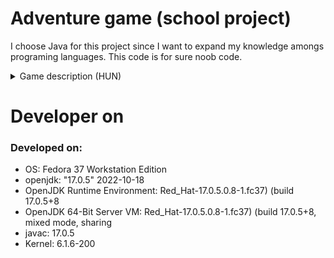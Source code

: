 # Adventure game (school project)

I choose Java for this project since I want to expand my knowledge amongs programing languages. This code is for sure noob code.

<details>
<summary>Game description (HUN)</summary>
<br>
Adventure game (karakterek)

classok:
3 alap class van, minden classnak van: támadó erő, életerő és védelem
A kezdő classok és statjaik egyénileg kitalálhatóak, törekedjünk arra, hogy mindegyik class
egyedi legyen és egyik se legyen sokkal erősebb
támadó erő: a ellenfélre mért sebzés mértéke
életerő: emennyi sebzést el tudunk szenvedni, ha <=0 akkor meghaltunk/megöltük az ellenfelet
védelem: 1 védelem = 1% sebződés csökkenés, tehát ha az ellenfél 5 sebzést osztana ki, de van 10 védelmünk, akkor csak 4.5 sebzést kapunk

Minden ellenfél legyőzése után jár tapasztalati pont(tp) és megadott tapasztalati pont után
szintet lép a karakterünk és a játékos tudja fejleszteni valamely statját
A játékos nevét, class-t szintet és a statokat mentsük le egy fájlba,
így később lehet folytatni az állást

1. Új játékos esetén adjon meg egy nevet és ki lehessen választani,
hogy melyik classal kezd
2. Amennyiben van már játékos fájlunk, akkor listázzuk ki a játékos(ok) nevét
3. Minden szinten generáljunk egy ellenfelet random statokkal, a statjai legyenek a saját statjaink körül
   +-15%-al, tehát ha van 50 életerőnk akkor 42.5 és 57.5 közötti életereje legyen az ellenfelünknek
4. Tartsuk számon a legyőzött ellenfelek számát
5. Legyen 3 élettöltő főzetünk, mely 30% életerőt tölt fel (lehet több szintű főzetet csinálni mely 30%, 50%, 70%-ot tölt)  
   A főzetek szerzésére van esélyünk minden ellenfél legyőzése után, a 30%-osra 10% esélyünk van
6. A játék addig megy amíg él a karakterünk
7. Minden ellenél legyőzése után adjunk a karakternek tapasztalati pontot, ha az ellenfelünk erősebb volt mint mi,
   akkor többet, ha gyengébb akkor kevesebbet
   Minél magasabb szintű a karakterünk annál több tapasztalati pont kell a szintlépéshez
   Minden szint lépés után a játékos növelhet valamely statján
8. Minden ellenfél legyőzése után frissítsük a fájlunkat, mentsük le az alábbi dolgokat:
   - játékos neve
   - szintje
   - mennyi tp-nél jár és mennyi kell még, hogy szintet lépjen
   - statjai
   - legyőzött ellenfelek száma
9. Amennyiben vesztettünk, mentsük le, hogy hány ellenfelet sikerült legyőznünk
10. A legyőzött ellenfelek számából csináljunk ranglistát, melyet a játék kezdete előtt meg lehet tekinteni
</details>


# Developer on
### Developed on:
- OS: Fedora 37 Workstation Edition
- openjdk: "17.0.5" 2022-10-18
- OpenJDK Runtime Environment: Red_Hat-17.0.5.0.8-1.fc37) (build 17.0.5+8
- OpenJDK 64-Bit Server VM: Red_Hat-17.0.5.0.8-1.fc37) (build 17.0.5+8, mixed mode, sharing
- javac: 17.0.5
- Kernel: 6.1.6-200